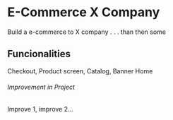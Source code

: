 # E-Commerce X Company

Build a e-commerce to X company . . . than then some

## Funcionalities

Checkout, Product screen, Catalog, Banner Home 


###### Improvement in Project

Improve 1, improve 2...
